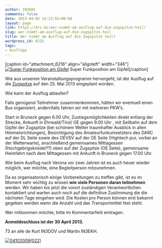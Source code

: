 ```yaml
---
author: IN3DOV
comments: false
date: 2013-04-05 14:23:01+00:00
layout: page
link: https://drc.bz/wer-nimmt-am-ausflug-auf-die-zugspitze-teil/
slug: wer-nimmt-am-ausflug-auf-die-zugspitze-teil
title: Wer nimmt am Ausflug auf die Zugspitze teil?
wordpress_id: 6215
tags:
- Ausflüge
---
```


[caption id="attachment_6216" align="alignleft" width="346"][![Super Funkposition am Gipfel](https://drc.bz/wp-content/uploads/2013/04/04102009018.jpg)](https://drc.bz/wp-content/uploads/2013/04/04102009018.jpg) Super Funkposition am Gipfel[/caption]

Wie aus unserem Veranstaltungsprogramm hervorgeht, ist der Ausflug auf die [Zugspitze](http://www.zugspitze.at/) auf den 25. Mai 2013 eingeplant worden.


Wie kann der Ausflug ablaufen?




Falls genügend Teilnehmer zusammenkommen, hätten wir eventuell einen Bus organisiert, andernfalls fahren wir mit mehreren PKW’s.  




Start in Bruneck gegen 6.00 Uhr, Zustiegsmöglichkeiten direkt entlang der Strecke, Ankunft in Ehrwald/Tirol/ OE gegen 9.00 Uhr , mit Seilbahn auf dem Gipfel der Zugspitze (bei schönem Wetter traumhafter Ausblick in allen Himmelsrichtungen), Besichtigung des Amateurfunkumsetzters des DARC auf der DL Seite sowie des OEVSV auf der OE Seite (Hightech pur, vorbei an der Wetterwarte), anschließend gemeinsames Mittagessen (Hochgebrigsknödel??) oben auf der Zugspitze (OE Seite), gemeinsame Heimfahrt nach dem Mittagessen mit Ankunft in Bruneck gegen 17.00 Uhr.




Wie beim Ausflug nach Verona vor zwei Jahren ist es auch heuer wieder möglich, wer möchte, eine Begleitperson mitzunehmen. 




Da es organisatorisch einige Vorbereitungen zu treffen gibt, ist es im Moment sehr wichtig zu wissen **wie viele Personen daran teilnehmen** werden. Wir haben bis jetzt die vorort zuständigen Verantwortlichen kontaktiert und warten auch noch auf die definitive Zustimmung die die nächsten Tage eingehen wird. Die Kosten pro Person können erst bekannt gegeben werden wenn die Anzahl und das Transportmittel fest steht. 




Wer mitkommen möchte, bitte im Kommentarfeld eintragen. 




**Anmeldeschluss ist der 30 April 2013.**




73 an alle de Kurt IN3DOV und Martin IN3EKH.


[![04102009(022)](https://drc.bz/wp-content/uploads/2013/04/04102009022-1024x768.jpg)](https://drc.bz/wp-content/uploads/2013/04/04102009022.jpg)
